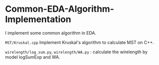 # Common-EDA-Algorithm-Implementation
I implement some common algorithm in EDA. 

`MST/Kruskal.cpp` Implement Kruskal's algorithm to calculate MST on C++.

`wirelength/log_sum.py`, `wirelength/WA.py` : calculate the wirelength by model logSumExp and WA.
